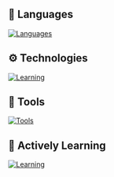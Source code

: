 ## 👾 Languages<br>
[![Languages](https://skillicons.dev/icons?i=js,py,html,css)](https://skillicons.dev)

## ⚙️ Technologies<br>
[![Learning](https://skillicons.dev/icons?i=nodejs)](https://skillicons.dev)

## 🔧 Tools<br>
[![Tools](https://skillicons.dev/icons?i=vscode,github,ps,discord)](https://skillicons.dev)

## 🌱 Actively Learning<br>
[![Learning](https://skillicons.dev/icons?i=ts,git,githubactions)](https://skillicons.dev)
